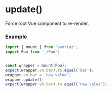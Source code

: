 # update()

Force root Vue component to re-render.

### Example

```js
import { mount } from 'avoriaz';
import Foo from './Foo';


const wrapper = mount(Foo);
expect(wrapper.vm.bar).to.equal('bar');
wrapper.vm.bar = 'new value';
wrapper.update();
expect(wrapper.vm.bar).to.equal('new value');
```